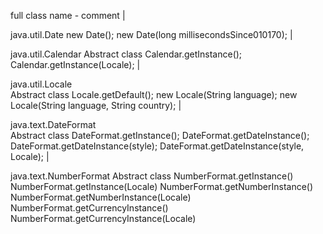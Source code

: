 full class name - comment                                                                                                                                                                                                                        |

java.util.Date
 new Date();
 new Date(long millisecondsSince010170);                                                                                                                                                                            |

java.util.Calendar
 Abstract class 
 Calendar.getInstance(); 
 Calendar.getInstance(Locale);                                                                                                                                                           |

java.util.Locale       
 Abstract class Locale.getDefault(); 
 new Locale(String language); 
 new Locale(String language, String country);                                                                                                                  |

java.text.DateFormat   
 Abstract class DateFormat.getInstance(); 
 DateFormat.getDateInstance(); 
 DateFormat.getDateInstance(style); 
 DateFormat.getDateInstance(style, Locale);                                                                           |

java.text.NumberFormat 
 Abstract class NumberFormat.getInstance() 
 NumberFormat.getInstance(Locale) 
 NumberFormat.getNumberInstance() 
 NumberFormat.getNumberInstance(Locale) 
 NumberFormat.getCurrencyInstance() 
 NumberFormat.getCurrencyInstance(Locale)
